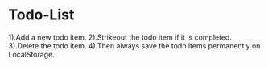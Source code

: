# Todo-List

1).Add a new todo item.
2).Strikeout the todo item if it is completed.
3).Delete the todo item.
4).Then always save the todo items permanently on LocalStorage.
